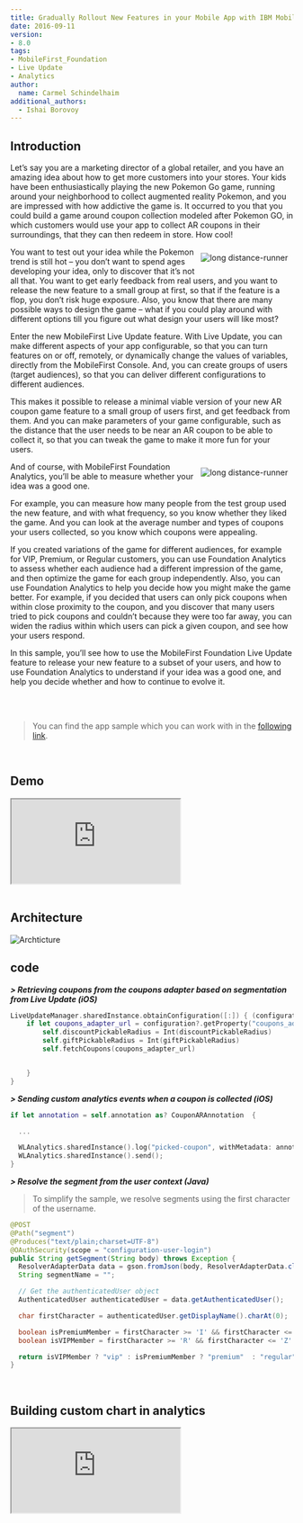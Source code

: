 ```yaml
---
title: Gradually Rollout New Features in your Mobile App with IBM MobileFirst Foundation 8.0
date: 2016-09-11
version:
- 8.0
tags:
- MobileFirst_Foundation
- Live Update
- Analytics
author:
  name: Carmel Schindelhaim
additional_authors:
  - Ishai Borovoy
---
```

## Introduction

Let’s say you are a marketing director of a global retailer, and you have an amazing idea about how to get more customers into your stores. Your kids have been enthusiastically playing the new Pokemon Go game, running around your neighborhood to collect augmented reality Pokemon, and you are impressed with how addictive the game is. It occurred to you that you could build a game around coupon collection modeled after Pokemon GO, in which customers would use your app to collect AR coupons in their surroundings, that they can then redeem in store. How cool!

<img alt="long distance-runner" src="{{site.baseurl}}/assets/blog/2016-09-11-liveupdate-and-analytics/pokemongo.jpg" style="float:right;margin: 10px"/>

You want to test out your idea while the Pokemon trend is still hot – you don’t want to spend ages developing your idea, only to discover that it’s not all that. You want to get early feedback from real users, and you want to release the new feature to a small group at first, so that if the feature is a flop, you don’t risk huge exposure.  Also, you know that there are many possible ways to design the game – what if you could play around with different options till you figure out what design your users will like most?

Enter the new MobileFirst Live Update feature. With Live Update, you can make different aspects of your app configurable, so that you can turn features on or off, remotely, or dynamically change the values of variables, directly from the MobileFirst Console. And, you can create groups of users (target audiences), so that you can deliver different configurations to different audiences.

This makes it possible to release a minimal viable version of your new AR coupon game feature to a small group of users first, and get feedback from them. And you can make parameters of your game configurable, such as the distance that the user needs to be near an AR coupon to be able to collect it, so that you can tweak the game to make it more fun for your users.

<img alt="long distance-runner" src="{{site.baseurl}}/assets/blog/2016-09-11-liveupdate-and-analytics/ios.png" style="float:right;margin: 10px"/>

And of course, with MobileFirst Foundation Analytics, you’ll be able to measure whether your idea was a good one.

For example, you can measure how many people from the test group used the new feature, and with what frequency, so you know whether they liked the game. And you can look at the average number and types of coupons your users collected, so you know which coupons were appealing.

If you created variations of the game for different audiences, for example for VIP, Premium, or Regular customers, you can use Foundation Analytics to assess whether each audience had a different impression of the game, and then optimize the game for each group independently. Also, you can use Foundation Analytics to help you decide how you might make the game better. For example, if you decided that users can only pick coupons when within close proximity to the coupon, and you discover that many users tried to pick coupons and couldn’t because they were too far away, you can widen the radius within which users can pick a given coupon, and see how your users respond.

In this sample, you’ll see how to use the MobileFirst Foundation Live Update feature to release your new feature to a subset of your users, and how to use Foundation Analytics to understand if your idea was a good one, and help you decide whether and how to continue to evolve it.

<br>
<br>


> You can find the app sample which you can work with in the [following link](https://github.com/mfpdev/mfp71-with-ionic2 ).

<br>

## Demo

<div class="sizer">
  <div class="embed-responsive embed-responsive-16by9">
    <iframe src="https://www.youtube.com/embed/OsfWxKXv7jo"></iframe>
  </div>
</div>

<br>

## Architecture

![Archticture]({{site.baseurl}}/assets/blog/2016-09-11-liveupdate-and-analytics/architecture.png)

## code

***> Retrieving coupons from the coupons adapter based on segmentation from Live Update (iOS)***

``` swift
LiveUpdateManager.sharedInstance.obtainConfiguration([:]) { (configuration, error) in
    if let coupons_adapter_url = configuration?.getProperty("coupons_adapter_url"), let discountPickableRadius = configuration?.getProperty("discountPickableRadius"), let giftPickableRadius = configuration?.getProperty("giftPickableRadius") {
        self.discountPickableRadius = Int(discountPickableRadius)
        self.giftPickableRadius = Int(giftPickableRadius)
        self.fetchCoupons(coupons_adapter_url)


    }
}
```

***> Sending custom analytics events when a coupon is collected (iOS)***

```swift
if let annotation = self.annotation as? CouponARAnnotation  {

  ...

  WLAnalytics.sharedInstance().log("picked-coupon", withMetadata: annotation.asMetaData());
  WLAnalytics.sharedInstance().send();
}
```

***> Resolve the segment from the user context (Java)***

> To simplify the sample, we resolve segments using the first character of the username.

```java
@POST
@Path("segment")
@Produces("text/plain;charset=UTF-8")
@OAuthSecurity(scope = "configuration-user-login")
public String getSegment(String body) throws Exception {
  ResolverAdapterData data = gson.fromJson(body, ResolverAdapterData.class);
  String segmentName = "";

  // Get the authenticatedUser object
  AuthenticatedUser authenticatedUser = data.getAuthenticatedUser();

  char firstCharacter = authenticatedUser.getDisplayName().charAt(0);

  boolean isPremiumMember = firstCharacter >= 'I' && firstCharacter <= 'Q' || firstCharacter >= 'i' && firstCharacter <= 'q';
  boolean isVIPMember = firstCharacter >= 'R' && firstCharacter <= 'Z' || firstCharacter >= 'r' && firstCharacter <= 'z';

  return isVIPMember ? "vip" : isPremiumMember ? "premium"  : "regular";
}
```
<br>

## Building custom chart in analytics

<div class="sizer">
  <div class="embed-responsive embed-responsive-16by9">
    <iframe src="https://www.youtube.com/embed/NAbOwwZAUV4"></iframe>
  </div>
</div>  
